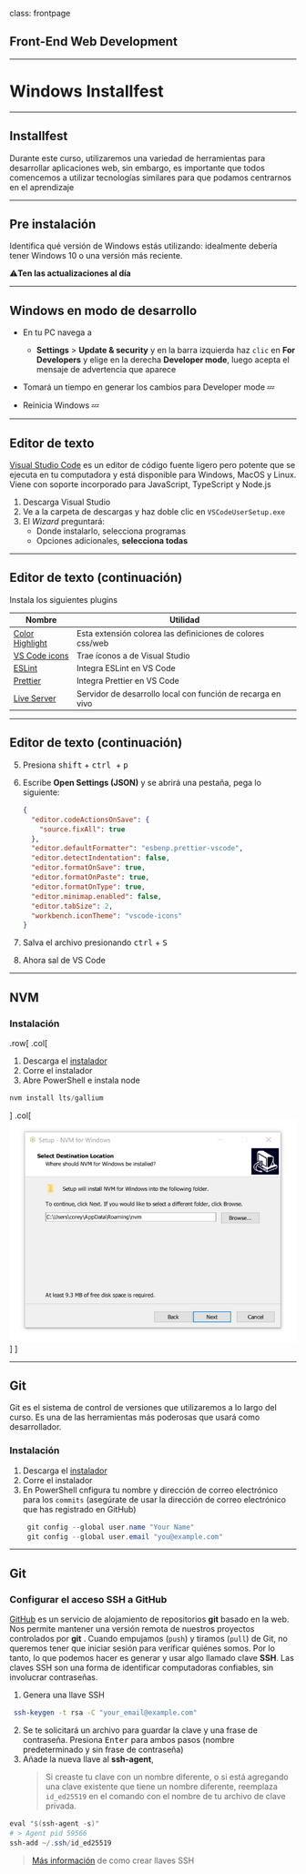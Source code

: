class: frontpage

<div>
   <h2>Front-End Web Development</h2>
  <hr/>
  <h1>Windows Installfest</h1>
</div>

---

## Installfest

Durante este curso, utilizaremos una variedad de herramientas para desarrollar aplicaciones web, sin embargo, es importante que todos comencemos a utilizar tecnologías similares para que podamos centrarnos en el aprendizaje

---

## Pre instalación

Identifica qué versión de Windows estás utilizando: idealmente debería tener Windows 10 o una versión más reciente.

⚠️**Ten las actualizaciones al día**

---

## Windows en modo de desarrollo

- En tu PC navega a

  - **Settings** > **Update & security** y en la barra izquierda haz `clic` en **For Developers** y elige en la derecha **Developer mode**, luego acepta el mensaje de advertencia que aparece

- Tomará un tiempo en generar los cambios para Developer mode 💤

- Reinicia Windows 💤

---

## Editor de texto

[Visual Studio Code](https://code.visualstudio.com/Download) es un editor de código fuente ligero pero potente que se ejecuta en tu computadora y está disponible para Windows, MacOS y Linux. Viene con soporte incorporado para JavaScript, TypeScript y Node.js

1. Descarga Visual Studio
2. Ve a la carpeta de descargas y haz doble clic en `VSCodeUserSetup.exe`
3. El _Wizard_ preguntará:
   - Donde instalarlo, selecciona programas
   - Opciones adicionales, **selecciona todas**

---

## Editor de texto (continuación)

Instala los siguientes plugins

<table>
  <thead>
    <tr>
      <th>Nombre</th>
      <th>Utilidad</th>
    </tr>
  </thead>
  <tbody>
    <tr>
      <td>
        <a href="https://marketplace.visualstudio.com/items?itemName=naumovs.color-highlight/" 
          class="external-link" 
          target="_blank" 
          rel="noopener">
          Color Highlight
        </a>
      </td>
      <td>
        Esta extensión colorea las definiciones de colores css/web
      </td>
    </tr>
    <tr>
      <td>
        <a href="https://nodejs.org/es/" 
          class="external-link" 
          target="_blank" 
          rel="noopener">
          VS Code icons
        </a>
      </td>
      <td>
        Trae íconos  a de Visual Studio
      </td>
    </tr>
    <tr>
      <td>
        <a href="https://marketplace.visualstudio.com/items?itemName=dbaeumer.vscode-eslint" 
          class="external-link" 
          target="_blank" 
          rel="noopener">
           ESLint
        </a>
      </td>
      <td>
       Integra ESLint en VS Code
      </td>
    </tr>
    <tr>
      <td>
        <a href="https://marketplace.visualstudio.com/items?itemName=esbenp.prettier-vscode" 
          class="external-link" 
          target="_blank" 
          rel="noopener">
         Prettier
        </a>
      </td>
      <td>
        Integra Prettier en VS Code  
      </td>
    </tr>
    <tr>
      <td>
        <a href="https://marketplace.visualstudio.com/items?itemName=ritwickdey.liveserver" 
          class="external-link" 
          target="_blank" 
          rel="noopener">
         Live Server
        </a>
      </td>
      <td>
        Servidor de desarrollo local con función de recarga en vivo
      </td>
    </tr>
  <tbody>
</table>

---

## Editor de texto (continuación)

5.  Presiona <kbd>shift</kbd> + <kbd>ctrl </kbd> + <kbd>p</kbd>
6.  Escribe **Open Settings (JSON)** y se abrirá una pestaña, pega lo siguiente:

    ```json
    {
      "editor.codeActionsOnSave": {
        "source.fixAll": true
      },
      "editor.defaultFormatter": "esbenp.prettier-vscode",
      "editor.detectIndentation": false,
      "editor.formatOnSave": true,
      "editor.formatOnPaste": true,
      "editor.formatOnType": true,
      "editor.minimap.enabled": false,
      "editor.tabSize": 2,
      "workbench.iconTheme": "vscode-icons"
    }
    ```

7.  Salva el archivo presionando <kbd>ctrl</kbd> + <kbd>S</kbd>
8.  Ahora sal de VS Code

---

## NVM

### Instalación

.row[
.col[

1. Descarga el [instalador](https://github.com/coreybutler/nvm-windows/releases)
2. Corre el instalador
3. Abre PowerShell e instala node

```powershell
nvm install lts/gallium

```

]
.col[
![instalador](https://github.com/coreybutler/staticassets/raw/master/images/nvm-installer.jpg)
]
]

---

## Git

Git es el sistema de control de versiones que utilizaremos a lo largo del curso. Es una de las herramientas más poderosas que usará como desarrollador.

### Instalación

1. Descarga el [instalador](https://git-scm.com/download/win)
2. Corre el instalador
3. En PowerShell cnfigura tu nombre y dirección de correo electrónico para los `commits` (asegúrate de usar la dirección de correo electrónico que has registrado en GitHub)
   ```powershell
    git config --global user.name "Your Name"
    git config --global user.email "you@example.com"
   ```

---

## Git

### Configurar el acceso SSH a GitHub

[GitHub](https://www.github.com) es un servicio de alojamiento de repositorios **git** basado en la web. Nos permite mantener una versión remota de nuestros proyectos controlados por **git** . Cuando empujamos (`push`) y tiramos (`pull`) de Git, no queremos tener que iniciar sesión para verificar quiénes somos. Por lo tanto, lo que podemos hacer es generar y usar algo llamado clave **SSH**. Las claves SSH son una forma de identificar computadoras confiables, sin involucrar contraseñas.

1. Genera una llave SSH

```sh
 ssh-keygen -t rsa -C "your_email@example.com"
```

2. Se te solicitará un archivo para guardar la clave y una frase de contraseña. Presiona <kbd>Enter</kbd> para ambos pasos (nombre predeterminado y sin frase de contraseña)
3. Añade la nueva llave al **ssh-agent**,
   > Si creaste tu clave con un nombre diferente, o si está agregando una clave existente que tiene un nombre diferente, reemplaza `id_ed25519` en el comando con el nombre de tu archivo de clave privada.

```powershell
eval "$(ssh-agent -s)"
# > Agent pid 59566
ssh-add ~/.ssh/id_ed25519
```

> [Más información](https://docs.github.com/en/authentication/connecting-to-github-with-ssh/generating-a-new-ssh-key-and-adding-it-to-the-ssh-agent) de como crear llaves SSH
